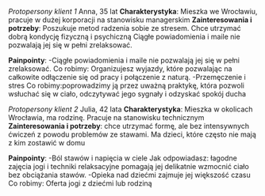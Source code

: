 *Protopersony klient 1*
Anna, 35 lat 
**Charakterystyka**: Mieszka we Wrocławiu, pracuje w dużej korporacji na stanowisku managerskim
**Zainteresowania i potrzeby**: Poszukuje  metod radzenia sobie ze stresem. Chce utrzymać dobrą kondycję fizyczną i psychiczną
Ciągłe powiadomienia i maile nie pozwalają jej się w pełni zrelaksować.

**Painpointy**:
-Ciągłe powiadomienia i maile nie pozwalają jej się w pełni zrelaksować.
Co robimy: Organizujesz wyjazdy, które pozwalając na całkowite odłączenie się od pracy i połączenie z naturą.
-Przemęczenie i stres
Co robimy:poprowadzimy ją przez uważną praktykę, która pozwoli wsłuchać się w ciało, odczytywać jego sygnały i odzyskać spokój ducha

*Protopersony klient 2*
 Julia, 42 lata
**Charakterystyka**: Mieszka w okolicach Wrocławia, ma rodzinę. Pracuje na stanowisku technicznym
**Zainteresowania i potrzeby**: chce utrzymać formę, ale bez intensywnych ćwiczeń z powodu problemów ze stawami. Ma dzieci, które często nie mają z kim zostawić w domu

**Painpointy**:
-Ból stawów i napięcia w ciele
Jak odpowiadasz: łagodne zajęcia jogi  i techniki relaksacyjne pomagają jej delikatnie wzmocnić ciało bez obciążania stawów.
-Opieka nad dziećmi zajmuje jej większość czasu
Co robimy: Oferta jogi z dziećmi lub rodziną